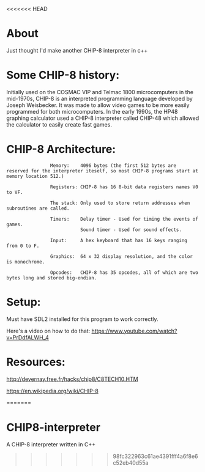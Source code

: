 <<<<<<< HEAD
# About
Just thought I'd make another CHIP-8 interpreter in c++


# Some CHIP-8 history: 
Initially used on the COSMAC VIP and Telmac 1800 microcomputers in the mid-1970s, CHIP-8 is an
interpreted programming language developed by Joseph Weisbecker. It was made to allow video games to
be more easily programmed for both microcomputers. In the early 1990s, the HP48 graphing calculator used
a CHIP-8 interpreter called CHIP-48 which allowed the calculator to easily create fast games.

# CHIP-8 Architecture: 

                    Memory:    4096 bytes (the first 512 bytes are reserved for the interpreter iteself, so most CHIP-8 programs start at memory location 512.)
                                           
                    Registers: CHIP-8 has 16 8-bit data registers names V0 to VF.

                    The stack: Only used to store return addresses when subroutines are called.

                    Timers:    Delay timer - Used for timing the events of games.
                               Sound timer - Used for sound effects.

                    Input:     A hex keyboard that has 16 keys ranging from 0 to F.

                    Graphics:  64 x 32 display resolution, and the color is monochrome.

                    Opcodes:   CHIP-8 has 35 opcodes, all of which are two bytes long and stored big-endian. 

# Setup:
Must have SDL2 installed for this program to work correctly. 

Here's a video on how to do that: https://www.youtube.com/watch?v=PrDdfALWH_4

# Resources: 
http://devernay.free.fr/hacks/chip8/C8TECH10.HTM

https://en.wikipedia.org/wiki/CHIP-8
             
=======
# CHIP8-interpreter
A CHIP-8 interpreter written in C++
>>>>>>> 98fc322963c61ae4391fff4a6f8e6c52eb40d55a

